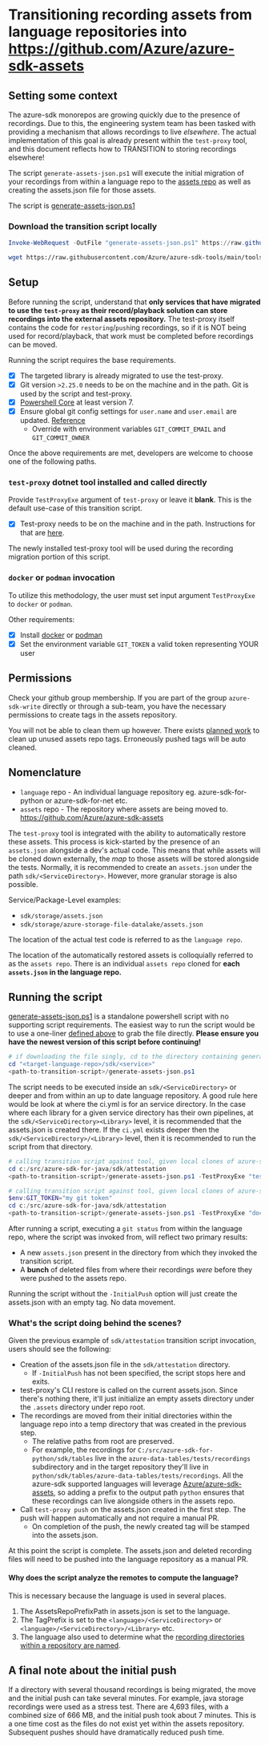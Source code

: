 # Transitioning recording assets from language repositories into <https://github.com/Azure/azure-sdk-assets>

## Setting some context

The azure-sdk monorepos are growing quickly due to the presence of recordings. Due to this, the engineering system team has been tasked with providing a mechanism that allows recordings to live _elsewhere_. The actual implementation of this goal is already present within the `test-proxy` tool, and this document reflects how to TRANSITION to storing recordings elsewhere!

The script `generate-assets-json.ps1` will execute the initial migration of your recordings from within a language repo to the [assets repo](https://github.com/Azure/azure-sdk-assets) as well as creating the assets.json file for those assets.

The script is [generate-assets-json.ps1](https://github.com/Azure/azure-sdk-tools/blob/main/tools/test-proxy/transition-scripts/generate-assets-json.ps1)

### Download the transition script locally

```powershell
Invoke-WebRequest -OutFile "generate-assets-json.ps1" https://raw.githubusercontent.com/Azure/azure-sdk-tools/main/tools/test-proxy/scripts/transition-scripts/generate-assets-json.ps1
```

```bash
wget https://raw.githubusercontent.com/Azure/azure-sdk-tools/main/tools/test-proxy/scripts/transition-scripts/generate-assets-json.ps1
```

## Setup

Before running the script, understand that **only services that have migrated to use the `test-proxy` as their record/playback solution can store recordings into the external assets repository.** The test-proxy itself contains the code for `restoring`/`push`ing recordings, so if it is NOT being used for record/playback, that work must be completed before recordings can be moved.

Running the script requires the base requirements.

- [x] The targeted library is already migrated to use the test-proxy.
- [x] Git version `>2.25.0` needs to be on the machine and in the path. Git is used by the script and test-proxy.
- [x] [Powershell Core](https://learn.microsoft.com/en-us/powershell/scripting/install/installing-powershell?view=powershell-7.2) at least version 7.
- [x] Ensure global git config settings for `user.name` and `user.email` are updated. [Reference](https://git-scm.com/book/en/v2/Getting-Started-First-Time-Git-Setup)
  - Override with environment variables `GIT_COMMIT_EMAIL` and `GIT_COMMIT_OWNER`

Once the above requirements are met, developers are welcome to choose one of the following paths.

### `test-proxy` dotnet tool installed and called directly

Provide `TestProxyExe` argument of `test-proxy` or leave it **blank**. This is the default use-case of this transition script.

- [x] Test-proxy needs to be on the machine and in the path. Instructions for that are [here](https://github.com/Azure/azure-sdk-tools/blob/main/tools/test-proxy/Azure.Sdk.Tools.TestProxy/README.md#installation).

The newly installed test-proxy tool will be used during the recording migration portion of this script.

### `docker` or `podman` invocation

To utilize this methodology, the user must set input argument `TestProxyExe` to `docker` or `podman`.

Other requirements:

- [x] Install [docker](https://docs.docker.com/engine/install/) or [podman](https://podman.io/getting-started/installation.html)
- [x] Set the environment variable `GIT_TOKEN` a valid token representing YOUR user

## Permissions

Check your github group membership. If you are part of the group `azure-sdk-write` directly or through a sub-team, you have the necessary permissions to create tags in the assets repository.

You will not be able to clean them up however. There exists [planned work](https://github.com/Azure/azure-sdk-tools/issues/4298) to clean up unused assets repo tags. Erroneously pushed tags will be auto cleaned.

## Nomenclature

- `language` repo - An individual language repository eg. azure-sdk-for-python or azure-sdk-for-net etc.
- `assets` repo - The repository where assets are being moved to. <https://github.com/Azure/azure-sdk-assets>

The `test-proxy` tool is integrated with the ability to automatically restore these assets. This process is kick-started by the presence of an `assets.json` alongside a dev's actual code. This means that while assets will be cloned down externally, the _map_ to those assets will be stored alongside the tests. Normally, it is recommended to create an `assets.json` under the path `sdk/<ServiceDirectory>`. However, more granular storage is also possible.

Service/Package-Level examples:

- `sdk/storage/assets.json`
- `sdk/storage/azure-storage-file-datalake/assets.json`

The location of the actual test code is referred to as the `language repo`.

The location of the automatically restored assets is colloquially referred to as the `assets repo`. There is an individual `assets repo` cloned for **each `assets.json` in the language repo.**

## Running the script

[generate-assets-json.ps1](https://github.com/Azure/azure-sdk-tools/blob/main/tools/test-proxy/transition-scripts/generate-assets-json.ps1) is a standalone powershell script with no supporting script requirements. The easiest way to run the script would be to use a one-liner [defined above](#download-the-transition-script-locally) to grab the file directly. **Please ensure you have the newest version of this script before continuing!**

```powershell
# if downloading the file singly, cd to the directory containing generate-assets-json.ps1
cd "<target-language-repo>/sdk/<service>"
<path-to-transition-script>/generate-assets-json.ps1
```

The script needs to be executed inside an `sdk/<ServiceDirectory>` or deeper and from within an up to date language repository. A good rule here would be look at where the ci.yml is for an service directory. In the case where each library for a given service directory has their own pipelines, at the `sdk/<ServiceDirectory><Library>` level, it is recommended that the assets.json is created there. If the `ci.yml` exists deeper then the `sdk/<ServiceDirectory>/<Library>` level, then it is recommended to run the script from that directory.

```powershell
# calling transition script against tool, given local clones of azure-sdk-for-java and azure-sdk-tools
cd c:/src/azure-sdk-for-java/sdk/attestation
<path-to-transition-script>/generate-assets-json.ps1 -TestProxyExe "test-proxy" -InitialPush
```

```powershell
# calling transition script against tool, given local clones of azure-sdk-for-java and azure-sdk-tools
$env:GIT_TOKEN="my git token"
cd c:/src/azure-sdk-for-java/sdk/attestation
<path-to-transition-script>/generate-assets-json.ps1 -TestProxyExe "docker" -InitialPush
```

After running a script, executing a `git status` from within the language repo, where the script was invoked from, will reflect two primary results:

- A new `assets.json` present in the directory from which they invoked the transition script.
- A **bunch** of deleted files from where their recordings _were_ before they were pushed to the assets repo.

Running the script without the `-InitialPush` option will just create the assets.json with an empty tag. No data movement.

### What's the script doing behind the scenes?

Given the previous example of `sdk/attestation` transition script invocation, users should see the following:

- Creation of the assets.json file in the `sdk/attestation` directory.
  - If `-InitialPush` has not been specified, the script stops here and exits.
- test-proxy's CLI restore is called on the current assets.json. Since there's nothing there, it'll just initialize an empty assets directory under the `.assets` directory under repo root.
- The recordings are moved from their initial directories within the language repo into a temp directory that was created in the previous step.
  - The relative paths from root are preserved.
  - For example, the recordings for `C:/src/azure-sdk-for-python/sdk/tables` live in the `azure-data-tables/tests/recordings` subdirectory and in the target repository they'll live in `python/sdk/tables/azure-data-tables/tests/recordings`. All the azure-sdk supported languages will leverage [Azure/azure-sdk-assets](https://github.com/Azure/azure-sdk-assets), so adding a prefix to the output path `python` ensures that these recordings can live alongside others in the assets repo.
- Call `test-proxy push` on the assets.json created in the first step. The push will happen automatically and not require a manual PR.
  - On completion of the push, the newly created tag will be stamped into the assets.json.

At this point the script is complete. The assets.json and deleted recording files will need to be pushed into the language repository as a manual PR.

#### Why does the script analyze the remotes to compute the language?

This is necessary because the language is used in several places.

1. The AssetsRepoPrefixPath in assets.json is set to the language.
2. The TagPrefix is set to the `<language>/<ServiceDirectory>` or `<language>/<ServiceDirectory>/<Library>` etc.
3. The language also used to determine what the [recording directories within a repository are named](https://github.com/Azure/azure-sdk-tools/blob/main/tools/test-proxy/transition-scripts/generate-assets-json.ps1#L47).

## A final note about the initial push

If a directory with several thousand recordings is being migrated, the move and the initial push can take several minutes. For example, java storage recordings were used as a stress test. There are 4,693 files, with a combined size of 666 MB, and the initial push took about 7 minutes. This is a one time cost as the files do not exist yet within the assets repository. Subsequent pushes should have dramatically reduced push time.
